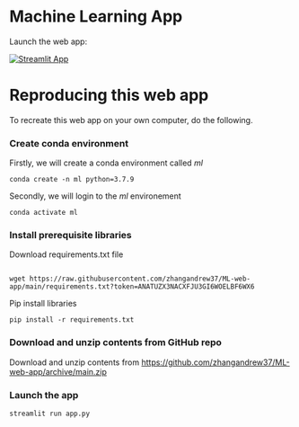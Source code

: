 # Machine Learning App

Launch the web app:

[![Streamlit App](https://static.streamlit.io/badges/streamlit_badge_black_white.svg)](https://share.streamlit.io/zhangandrew37/ml-web-app/main/ml-app.py)

# Reproducing this web app

To recreate this web app on your own computer, do the following.

### Create conda environment

Firstly, we will create a conda environment called _ml_

```
conda create -n ml python=3.7.9
```

Secondly, we will login to the _ml_ environement

```
conda activate ml
```

### Install prerequisite libraries

Download requirements.txt file

```

wget https://raw.githubusercontent.com/zhangandrew37/ML-web-app/main/requirements.txt?token=ANATUZX3NACXFJU3GI6WOELBF6WX6

```

Pip install libraries

```
pip install -r requirements.txt
```

### Download and unzip contents from GitHub repo

<!--- change below -->

Download and unzip contents from https://github.com/zhangandrew37/ML-web-app/archive/main.zip

### Launch the app

```
streamlit run app.py
```
